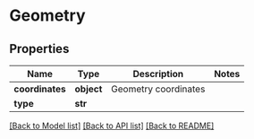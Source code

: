 # Geometry

## Properties
Name | Type | Description | Notes
------------ | ------------- | ------------- | -------------
**coordinates** | **object** | Geometry coordinates | 
**type** | **str** |  | 

[[Back to Model list]](../../README.md#documentation-for-models) [[Back to API list]](../../README.md#documentation-for-api-endpoints) [[Back to README]](../../README.md)


